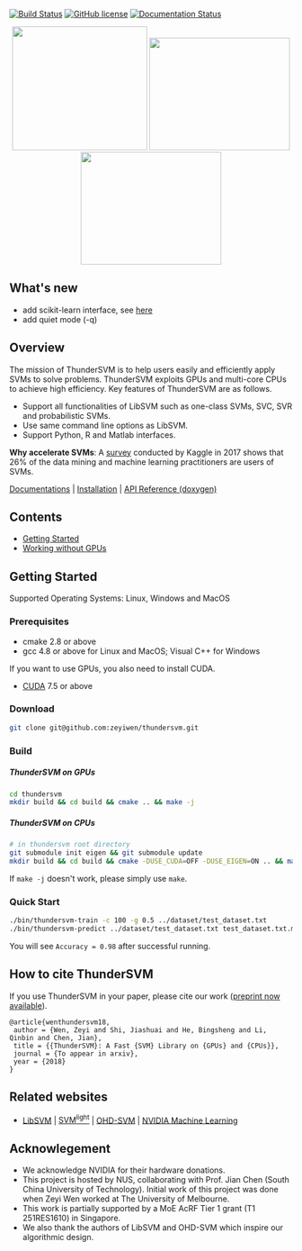 [![Build Status](https://travis-ci.org/zeyiwen/thundersvm.svg?branch=master)](https://travis-ci.org/zeyiwen/thundersvm)
[![GitHub license](http://dmlc.github.io/img/apache2.svg)](./LICENSE)
[![Documentation Status](https://readthedocs.org/projects/thundersvm/badge/?version=latest)](https://thundersvm.readthedocs.org)

<div align="center">
<img src="https://github.com/zeyiwen/thundersvm/raw/master/docs/_static/logo.png" width="240" height="220" align=left/>
<img src="https://github.com/zeyiwen/thundersvm/raw/master/docs/_static/lang-logo.png" width="250" height="200" align=left/>
<img src="https://github.com/zeyiwen/thundersvm/raw/master/docs/_static/overall.png" width="250" height="200" align=left/>
</div>

## What's new
- add scikit-learn interface, see [here](https://github.com/zeyiwen/thundersvm/tree/master/python)
- add quiet mode (-q)

## Overview
The mission of ThunderSVM is to help users easily and efficiently apply SVMs to solve problems. ThunderSVM exploits GPUs and multi-core CPUs to achieve high efficiency. Key features of ThunderSVM are as follows.
* Support all functionalities of LibSVM such as one-class SVMs, SVC, SVR and probabilistic SVMs.
* Use same command line options as LibSVM.
* Support Python, R and Matlab interfaces.

**Why accelerate SVMs**: A [survey](https://www.kaggle.com/amberthomas/kaggle-2017-survey-results) conducted by Kaggle in 2017 shows that 26% of the data mining and machine learning practitioners are users of SVMs.

[Documentations](http://thundersvm.readthedocs.io) | [Installation](http://thundersvm.readthedocs.io/en/latest/how-to.html) | [API Reference (doxygen)](http://zeyiwen.github.io/thundersvm/)
## Contents
- [Getting Started](https://github.com/zeyiwen/thundersvm#getting-started)
- [Working without GPUs](http://thundersvm.readthedocs.io/en/latest/get-started.html#working-without-gpus)
## Getting Started
Supported Operating Systems: Linux, Windows and MacOS
### Prerequisites
* cmake 2.8 or above 
* gcc 4.8 or above for Linux and MacOS; Visual C++ for Windows

If you want to use GPUs, you also need to install CUDA.

* [CUDA](https://developer.nvidia.com/cuda-downloads) 7.5 or above
### Download
```bash
git clone git@github.com:zeyiwen/thundersvm.git
```
### Build
##### ThunderSVM on GPUs
```bash
cd thundersvm
mkdir build && cd build && cmake .. && make -j
```

##### ThunderSVM on CPUs
```bash
# in thundersvm root directory
git submodule init eigen && git submodule update
mkdir build && cd build && cmake -DUSE_CUDA=OFF -DUSE_EIGEN=ON .. && make -j
```
If ```make -j``` doesn't work, please simply use ```make```.

### Quick Start
```bash
./bin/thundersvm-train -c 100 -g 0.5 ../dataset/test_dataset.txt
./bin/thundersvm-predict ../dataset/test_dataset.txt test_dataset.txt.model test_dataset.predict
```
You will see `Accuracy = 0.98` after successful running.

## How to cite ThunderSVM
If you use ThunderSVM in your paper, please cite our work ([preprint now available](http://www.comp.nus.edu.sg/~hebs/pub/thundersvm.pdf)).
```
@article{wenthundersvm18,
 author = {Wen, Zeyi and Shi, Jiashuai and He, Bingsheng and Li, Qinbin and Chen, Jian},
 title = {{ThunderSVM}: A Fast {SVM} Library on {GPUs} and {CPUs}},
 journal = {To appear in arxiv},
 year = {2018}
}
```
## Related websites
* [LibSVM](https://www.csie.ntu.edu.tw/~cjlin/libsvm/) | [SVM<sup>light</sup>](http://svmlight.joachims.org/) | [OHD-SVM](https://github.com/OrcusCZ/OHD-SVM) | [NVIDIA Machine Learning](http://www.nvidia.com/object/machine-learning.html)

## Acknowlegement 
* We acknowledge NVIDIA for their hardware donations.
* This project is hosted by NUS, collaborating with Prof. Jian Chen (South China University of Technology). Initial work of this project was done when Zeyi Wen worked at The University of Melbourne.
* This work is partially supported by a MoE AcRF Tier 1 grant (T1 251RES1610) in Singapore.
* We also thank the authors of LibSVM and OHD-SVM which inspire our algorithmic design.
